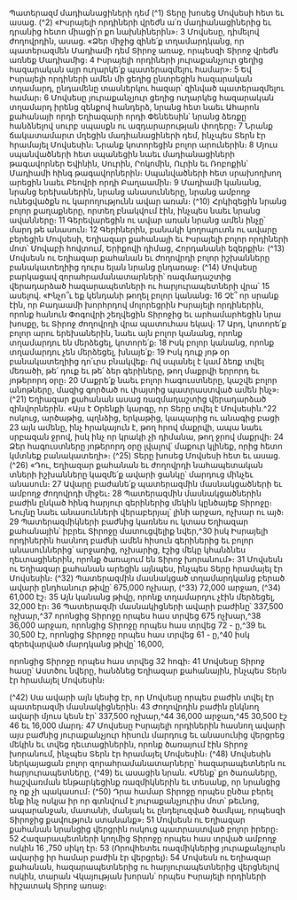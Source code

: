 
Պատերազմ մադիանացիների դեմ
(^1) Տերը խոսեց Մովսեսի հետ եւ ասաց. (^2) «Իսրայելի որդիների վրեժն ա՛ռ մադիանացիներից եւ դրանից հետո միացի՛ր
քո նախնիներին»։ 3 Մովսեսը, դիմելով ժողովրդին, ասաց. «Ձեր միջից զինե՛ք տղամարդկանց, որ պատերազմեն
Մադիամի դեմ Տիրոջ առաջ, որպեսզի Տիրոջ վրեժն առնեք Մադիամից։ 4 Իսրայելի որդիների յուրաքանչյուր ցեղից
հազարական այր ուղարկե՛ք պատերազմելու համար»։ 5 Եվ Իսրայելի որդիների ամեն մի ցեղից ընտրեցին հազարական
տղամարդ, ընդամենը տասներկու հազար՝ զինված պատերազմելու համար։ 6 Մովսեսը յուրաքանչյուր ցեղից ուղարկեց
հազարական տղամարդ իրենց զենքով հանդերձ, նրանց հետ նաեւ Ահարոն քահանայի որդի Եղիազարի որդի Փենեեսին՝
նրանց ձեռքը հանձնելով սուրբ սպասքն ու ազդարարության փողերը։ 7 Նրանք ճակատամարտ մղեցին
մադիանացիների դեմ, ինչպես Տերն էր հրամայել Մովսեսին։ Նրանք կոտորեցին բոլոր արուներին։ 8 Մյուս
սպանվածների հետ սպանեցին նաեւ մադիանացիների թագավորներ Եվինին, Սուրին, Րոկոմին, Ուրին եւ Ռոբոքին՝
Մադիամի հինգ թագավորներին։ Սպանվածների հետ սրախողխող արեցին նաեւ Բեովրի որդի Բաղաամին։ 9 Մադիամի
կանանց, նրանց երեխաներին, նրանց անասունները, նրանց ամբողջ ունեցվածքն ու կարողությունն ավար առան։
(^10) Հրկիզեցին նրանց բոլոր քաղաքները, որտեղ բնակվում էին, ինչպես նաեւ նրանց ավանները։ 11 Գերեվարեցին ու ավար
առան նրանց ամեն ինչը՝ մարդ թե անասուն։ 12 Գերիներին, բանակի կողոպուտն ու ավարը բերեցին Մովսեսի, Եղիազար
քահանայի եւ Իսրայելի բոլոր որդիների մոտ՝ Մովաբի հովտում, Երիքովի դիմաց, Հորդանանի եզերքին։
(^13) Մովսեսն ու Եղիազար քահանան եւ ժողովրդի բոլոր իշխանները բանակատեղիից դուրս ելան նրանց ընդառաջ։
(^14) Մովսեսը բարկացավ զորահրամանատարների՝ ռազմադաշտից վերադարձած հազարապետների ու
հարյուրապետների վրա՝ 15 ասելով. «Ինչո՞ւ եք կենդանի թողել բոլոր կանանց։ 16 Չէ՞ որ սրանք էին, որ Բաղաամի
խորհրդով մոլորեցրին Իսրայելի որդիներին, որոնք հանուն Փոգովրի շեղվեցին Տիրոջից եւ արհամարհեցին նրա խոսքը,
եւ Տիրոջ ժողովրդի վրա պատուհաս եկավ։ 17 Արդ, կոտորե՛ք բոլոր արու երեխաներին, նաեւ այն բոլոր կանանց, որոնք
տղամարդու են մերձեցել, կոտորե՛ք։ 18 Իսկ բոլոր կանանց, որոնք տղամարդու չեն մերձեցել, խնայե՛ք։ 19 Իսկ դուք յոթ օր
բանակատեղիից դո՛ւրս բնակվեք։ Ով սպանել է կամ ձեռք տվել մեռածի, թե՛ դուք եւ թե՛ ձեր գերիները, թող մաքրվի
երրորդ եւ յոթերորդ օրը։ 20 Մաքրե՛ք նաեւ բոլոր հագուստները, կաշվե բոլոր անոթները, մազից գործած ու փայտից
պատրաստված ամեն ինչ»։
(^21) Եղիազար քահանան ասաց ռազմադաշտից վերադարձած զինվորներին. «Այս է Օրենքի կարգը, որ Տերը տվել է
Մովսեսին.^22 ոսկուց, արծաթից, պղնձից, երկաթից, կապարից ու անագից բացի 23 այն ամենը, ինչ հրակայուն է, թող հրով
մաքրվի, ապա նաեւ սրբազան ջրով, իսկ ինչ որ կրակի չի դիմանա, թող ջրով մաքրվի։ 24 Ձեր հագուստները յոթերորդ օրը
լվալով՝ մաքուր կլինեք, որից հետո կմտնեք բանակատեղի»։
(^25) Տերը խոսեց Մովսեսի հետ եւ ասաց. (^26) «Դու, Եղիազար քահանան եւ ժողովրդի նահապետական տների իշխանները
կազմե՛ք ավարի ցանկը՝ մարդուց մինչեւ անասուն։ 27 Ավարը բաժանե՛ք պատերազմին մասնակցածների եւ ամբողջ
ժողովրդի միջեւ։ 28 Պատերազմին մասնակցածներին բաժին ընկած հինգ հարյուր գերիներից մեկին կընծայեք Տիրոջը։
Նույնը նաեւ անասունների վերաբերյալ՝ լինի արջառ, ոչխար ու այծ։ 29 Պատերազմիկների բաժնից կառնես ու կտաս
Եղիազար քահանային՝ իբրեւ Տիրոջը մատուցվելիք նվեր,^30 իսկ Իսրայելի որդիներին հասնող բաժնի ամեն հիսուն
գերիներից եւ բոլոր անասուններից՝ արջառից, ոչխարից, էշից մեկը կհանձնես ղեւտացիներին, որոնք ծառայում են Տիրոջ
խորանում»։ 31 Մովսեսն ու Եղիազար քահանան արեցին այնպես, ինչպես Տերը հրամայել էր Մովսեսին։
(^32) Պատերազմին մասնակցած տղամարդկանց բերած ավարի ընդհանուր թիվը՝ 675,000 ոչխար, (^33) 72,000 արջառ,
(^34) 61,000 էշ։ 35 Այն կանանց թիվը, որոնք տղամարդու չէին մերձեցել, 32,000 էր։ 36 Պատերազմի մասնակիցների ավարի
բաժինը՝ 337,500 ոչխար,^37 որոնցից Տիրոջը որպես հաս տրվեց 675 ոչխար,^38 36,000 արջառ, որոնցից Տիրոջը որպես հաս
տրվեց 72 - ը,^39 եւ 30,500 էշ, որոնցից Տիրոջը որպես հաս տրվեց 61 - ը,^40 իսկ գերեվարված մարդկանց թիվը՝ 16,000,


որոնցից Տիրոջը որպես հաս տրվեց 32 հոգի։ 41 Մովսեսը Տիրոջ հասը՝ Աստծու նվերը, հանձնեց Եղիազար քահանային,
ինչպես Տերն էր հրամայել Մովսեսին։

(^42) Սա ավարի այն կեսից էր, որ Մովսեսը որպես բաժին տվել էր պատերազմի մասնակիցներին։ 43 Ժողովրդին բաժին
ընկնող ավարի մյուս կեսն էր՝ 337,500 ոչխար,^44 36,000 արջառ,^45 30,500 էշ 46 եւ 16,000 մարդ։ 47 Մովսեսը Իսրայելի
որդիներին հասնող ավարի այս բաժնից յուրաքանչյուր հիսուն մարդուց եւ անասունից վերցրեց մեկին եւ տվեց
ղեւտացիներին, որոնք ծառայում էին Տիրոջ խորանում, ինչպես Տերն էր հրամայել Մովսեսին։
(^48) Մովսեսին ներկայացան բոլոր զորահրամանատարները՝ հազարապետներն ու հարյուրապետները, (^49) եւ ասացին
նրան. «Մենք՝ քո ծառաները, հաշվառման ենթարկեցինք ռազմիկներին եւ տեսանք, որ նրանցից ոչ ոք չի պակասում։
(^50) Դրա համար Տիրոջը որպես ընծա բերել ենք ինչ ոսկյա իր որ գտնվում է յուրաքանչյուրիս մոտ՝ թեւնոց, ապարանջան,
մատանի, մանյակ եւ ընդելուզված ծամկալ, որպեսզի Տիրոջից քավություն ստանանք»։ 51 Մովսեսն ու Եղիազար
քահանան նրանցից վերցրին ոսկուց պատրաստված բոլոր իրերը։ 52 Հազարապետների կողմից Տիրոջը որպես հաս
տրված ամբողջ ոսկին 16 ,750 սիկղ էր։ 53 (Որովհետեւ ռազմիկներից յուրաքանչյուրն ավարից իր համար բաժին էր
վերցրել)։ 54 Մովսեսն ու Եղիազար քահանան, հազարապետներից ու հարյուրապետներից վերցնելով ոսկին, տարան
Վկայության խորան՝ որպես Իսրայելի որդիների հիշատակ Տիրոջ առաջ։
